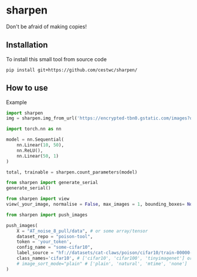 # sharpen
Don't be afraid of making copies!

## Installation

To install this small tool from source code
```
pip install git+https://github.com/cestwc/sharpen/
```

## How to use

Example
```python
import sharpen
img = sharpen.img_from_url('https://encrypted-tbn0.gstatic.com/images?q=tbn:ANd9GcRGsRnODOn8Zx5ivrww4p_AR1sAjC3AXo-hyOev1nNTCEbwx7klxq2_ADltxprbOt56T2o&usqp=CAU')
```

```python
import torch.nn as nn

model = nn.Sequential(
    nn.Linear(10, 50),
    nn.ReLU(),
    nn.Linear(50, 1)
)

total, trainable = sharpen.count_parameters(model)
```

```python
from sharpen import generate_serial
generate_serial()
```

```python
from sharpen import view
view(_your_image, normalise = False, max_images = 1, bounding_boxes= None, axis = True).shape
```

```python
from sharpen import push_images

push_images(
    X = "AT_noise_8_pull/data", # or some array/tensor
    dataset_repo = "poison-tool",
    token = 'your_token',
    config_name = "some-cifar10",
    label_source = "hf://datasets/cat-claws/poison/cifar10/train-00000-of-00001.parquet", # or some list
    class_names='cifar10', # ['cifar10', 'cifar100', 'tinyimagenet'] or some repo name
    # image_sort_mode="plain" # ['plain', 'natural', 'mtime', 'none']
)

